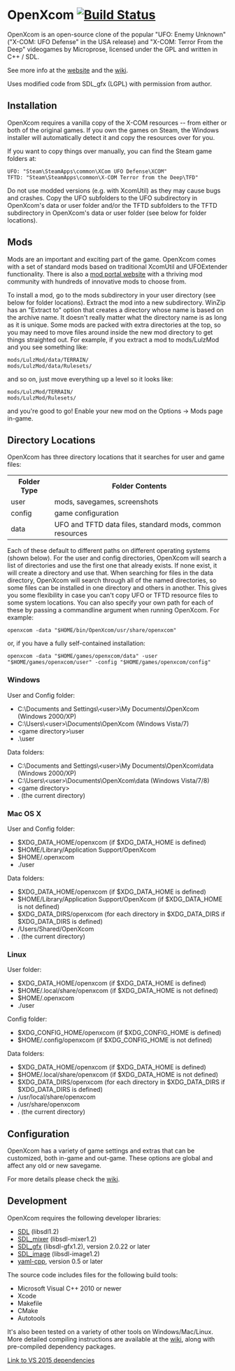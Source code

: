 # OpenXcom [![Build Status](https://travis-ci.org/SupSuper/OpenXcom.svg)](https://travis-ci.org/SupSuper/OpenXcom)

OpenXcom is an open-source clone of the popular "UFO: Enemy Unknown" ("X-COM:
UFO Defense" in the USA release) and "X-COM: Terror From the Deep" videogames
by Microprose, licensed under the GPL and written in C++ / SDL.

See more info at the [website](https://openxcom.org)
and the [wiki](http://ufopaedia.org/index.php?title=OpenXcom).

Uses modified code from SDL\_gfx (LGPL) with permission from author.

## Installation

OpenXcom requires a vanilla copy of the X-COM resources -- from either or both
of the original games.  If you own the games on Steam, the Windows installer
will automatically detect it and copy the resources over for you.

If you want to copy things over manually, you can find the Steam game folders
at:

    UFO: "Steam\SteamApps\common\XCom UFO Defense\XCOM"
    TFTD: "Steam\SteamApps\common\X-COM Terror from the Deep\TFD"

Do not use modded versions (e.g. with XcomUtil) as they may cause bugs and
crashes.  Copy the UFO subfolders to the UFO subdirectory in OpenXcom's data
or user folder and/or the TFTD subfolders to the TFTD subdirectory in OpenXcom's
data or user folder (see below for folder locations).

## Mods

Mods are an important and exciting part of the game.  OpenXcom comes with a set
of standard mods based on traditional XcomUtil and UFOExtender functionality.
There is also a [mod portal website](http://www.openxcom.com) with a thriving
mod community with hundreds of innovative mods to choose from.

To install a mod, go to the mods subdirectory in your user directory (see below
for folder locations).  Extract the mod into a new subdirectory.  WinZip has an
"Extract to" option that creates a directory whose name is based on the archive
name.  It doesn't really matter what the directory name is as long as it is
unique.  Some mods are packed with extra directories at the top, so you may
need to move files around inside the new mod directory to get things straighted
out.  For example, if you extract a mod to mods/LulzMod and you see something
like:

    mods/LulzMod/data/TERRAIN/
    mods/LulzMod/data/Rulesets/

and so on, just move everything up a level so it looks like:

    mods/LulzMod/TERRAIN/
    mods/LulzMod/Rulesets/

and you're good to go!  Enable your new mod on the Options -> Mods page in-game.

## Directory Locations

OpenXcom has three directory locations that it searches for user and game files:

<table>
  <tr>
    <th>Folder Type</th>
    <th>Folder Contents</th>
  </tr>
  <tr>
    <td>user</td>
    <td>mods, savegames, screenshots</td>
  </tr>
  <tr>
    <td>config</td>
    <td>game configuration</td>
  </tr>
  <tr>
    <td>data</td>
    <td>UFO and TFTD data files, standard mods, common resources</td>
  </tr>
</table>

Each of these default to different paths on different operating systems (shown
below).  For the user and config directories, OpenXcom will search a list of
directories and use the first one that already exists.  If none exist, it will
create a directory and use that.  When searching for files in the data
directory, OpenXcom will search through all of the named directories, so some
files can be installed in one directory and others in another.  This gives
you some flexibility in case you can't copy UFO or TFTD resource files to some
system locations.  You can also specify your own path for each of these by
passing a commandline argument when running OpenXcom.  For example:

    openxcom -data "$HOME/bin/OpenXcom/usr/share/openxcom"

or, if you have a fully self-contained installation:

    openxcom -data "$HOME/games/openxcom/data" -user "$HOME/games/openxcom/user" -config "$HOME/games/openxcom/config"

### Windows

User and Config folder:
- C:\Documents and Settings\\\<user\>\My Documents\OpenXcom (Windows 2000/XP)
- C:\Users\\\<user\>\Documents\OpenXcom (Windows Vista/7)
- \<game directory\>\user
- .\user

Data folders:
- C:\Documents and Settings\\\<user\>\My Documents\OpenXcom\data (Windows 2000/XP)
- C:\Users\\\<user\>\Documents\OpenXcom\data (Windows Vista/7/8)
- \<game directory\>
- . (the current directory)

### Mac OS X

User and Config folder:
- $XDG\_DATA\_HOME/openxcom (if $XDG\_DATA\_HOME is defined)
- $HOME/Library/Application Support/OpenXcom
- $HOME/.openxcom
- ./user

Data folders:
- $XDG\_DATA\_HOME/openxcom (if $XDG\_DATA\_HOME is defined)
- $HOME/Library/Application Support/OpenXcom (if $XDG\_DATA\_HOME is not defined)
- $XDG\_DATA\_DIRS/openxcom (for each directory in $XDG\_DATA\_DIRS if $XDG\_DATA\_DIRS is defined)
- /Users/Shared/OpenXcom
- . (the current directory)

### Linux

User folder:
- $XDG\_DATA\_HOME/openxcom (if $XDG\_DATA\_HOME is defined)
- $HOME/.local/share/openxcom (if $XDG\_DATA\_HOME is not defined)
- $HOME/.openxcom
- ./user

Config folder:
- $XDG\_CONFIG\_HOME/openxcom (if $XDG\_CONFIG\_HOME is defined)
- $HOME/.config/openxcom (if $XDG\_CONFIG\_HOME is not defined)

Data folders:
- $XDG\_DATA\_HOME/openxcom (if $XDG\_DATA\_HOME is defined)
- $HOME/.local/share/openxcom (if $XDG\_DATA\_HOME is not defined)
- $XDG\_DATA\_DIRS/openxcom (for each directory in $XDG\_DATA\_DIRS if $XDG\_DATA\_DIRS is defined)
- /usr/local/share/openxcom
- /usr/share/openxcom
- . (the current directory)

## Configuration

OpenXcom has a variety of game settings and extras that can be customized, both
in-game and out-game. These options are global and affect any old or new
savegame.

For more details please check the [wiki](http://ufopaedia.org/index.php?title=Options_(OpenXcom)).

## Development

OpenXcom requires the following developer libraries:

- [SDL](http://www.libsdl.org) (libsdl1.2)
- [SDL\_mixer](http://www.libsdl.org/projects/SDL_mixer/) (libsdl-mixer1.2)
- [SDL\_gfx](http://www.ferzkopp.net/joomla/content/view/19/14/) (libsdl-gfx1.2), version 2.0.22 or later
- [SDL\_image](http://www.libsdl.org/projects/SDL_image/) (libsdl-image1.2)
- [yaml-cpp](https://github.com/jbeder/yaml-cpp), version 0.5 or later

The source code includes files for the following build tools:

- Microsoft Visual C++ 2010 or newer
- Xcode
- Makefile
- CMake
- Autotools

It's also been tested on a variety of other tools on Windows/Mac/Linux. More
detailed compiling instructions are available at the
[wiki](http://ufopaedia.org/index.php?title=Compiling_(OpenXcom)), along with
pre-compiled dependency packages.

[Link to VS 2015 dependencies](https://drive.google.com/open?id=1PokK9yaI_fIpmOr3AoTLurSvvy-Ddap1)
